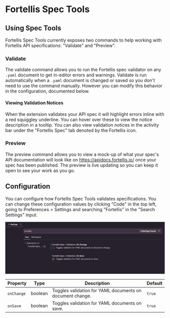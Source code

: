 # Fortellis Spec Tools

## Using Spec Tools

Fortellis Spec Tools currently exposes two commands to help working with Fortellis API specifications: "Validate" and "Preview".

### Validate

The validate command allows you to run the Fortellis spec validator on any `.yaml` document to get in-editor errors and warnings. Validate is run automatically when a `.yaml` document is changed or saved so you don't need to use the command manually. However you can modify this behavior in the configuration, documented below.

#### Viewing Validation Notices

When the extension validates your API spec it will highlight errors inline with a red squiggley underline. You can hover over these to view the notice description in a tooltip. You can also view validation notices in the activity bar under the "Fortellis Spec" tab denoted by the Fortellis icon.

### Preview

The preview command allows you to view a mock-up of what your spec's API documentation will look like on <https://apidocs.fortellis.io/> once your spec has been published. The preview is live updating so you can keep it open to see your work as you go.

## Configuration

You can configure how Fortellis Spec Tools validates specifications. You can change these configuration values by clicking "Code" in the top left, going to Preferences > Settings and searching "Fortellis" in the "Search Settings" input.

![configuration example](/media/configuration.png)

| Property   | Type    | Description                                               | Default |
| ---------- | ------- | --------------------------------------------------------- | ------- |
| `onChange` | boolean | Toggles validation for YAML documents on document change. | `true`  |
| `onSave`   | boolean | Toggles validation for YAML documents on save.            | `true`  |
